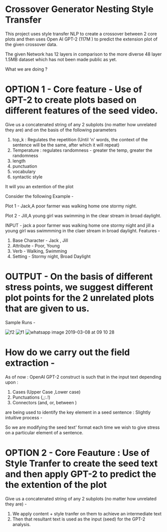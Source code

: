 # Crossover Generator Nesting Style Transfer

This project uses style transfer NLP to create a crossover between 2 core plots and then uses Open AI GPT-2  (117M ) to predict the extension plot of the given crossover data.  

The given Network has 12 layers in comparison to the more diverse 48 layer 1.5MB dataset which has not been made public as yet. 

What we are doing ? 

# OPTION 1 - Core feature - Use of GPT-2 to create plots based on different features of the seed video. 

Give us a concatenated string of any 2 subplots (no matter how unrelated they are) and on the basis of the following parameters 
1. top_k : Regulates the repetition (Until 'n' words, the context of the sentence will be the same, after which it will repeat)
2. Temperature : regulates randomness - greater the temp, greater the randomness 
3. length 
4. punctuation
5. vocabulary
6. syntactic style 

It will you an extention of the plot 

Consider the following Example - 

Plot 1 - Jack,A poor farmer was walking home one stormy night. 

Plot 2 - Jill,A young girl was swimming in the clear stream in broad daylight.

INPUT - jack a poor farmer was walking home one stormy night and jill a young girl was swimmming in the claer stream in broad daylight.
Features - 
1. Base Character - Jack , Jill
2. Attribute - Poor, Young 
3. Verb - Walking, Swimming 
4. Setting - Stormy night, Broad Daylight


# OUTPUT - On the basis of different stress points, we suggest different plot points for the 2 unrelated plots that are given to us.  

Sample Runs - 

![f2](https://user-images.githubusercontent.com/31439716/54006305-c947f180-4182-11e9-96f3-46f646cbfb38.jpeg)
![f1](https://user-images.githubusercontent.com/31439716/54006136-17a8c080-4182-11e9-86b8-3f16ca0ca159.jpeg)
![whatsapp image 2019-03-08 at 09 10 28](https://user-images.githubusercontent.com/31439716/54006228-71a98600-4182-11e9-8a08-ebdc123b9059.jpeg)



# How do we carry out the field extraction - 

As of now : OpenAI GPT-2 construct is such that in the input text depending upon : 

1. Cases (Upper Case ,Lower case)
2. Punctuations (,;:.!)
3. Connectors (and, or, between )

are being used to identify the key element in a seed sentence : Slightly intuitive process - 





So we are modifying the seed text' format each time we wish to give stress on a particular element of a sentence. 
# OPTION 2 - Core Feauture : Use of Style Tranfer to create the seed text and then apply GPT-2 to predict the the extention of the plot 

Give us a concatenated string of any 2 subplots (no matter how unrelated they are) - 

1. We apply content + style tranfer on them to achieve an intermediate text 
2. Then that resultant text is used as the input (seed) for the GPT-2 analysis. 


